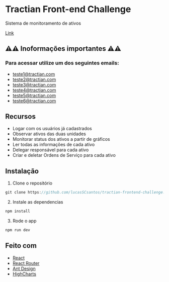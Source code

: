 # Tractian Front-end Challenge

Sistema de monitoramento de ativos

[Link](https://lucas-tractian-challenge.herokuapp.com/)

## ⚠️⚠️ Inoformações importantes ⚠️⚠️

### Para acessar utilize um dos seguintes emails:
- teste1@tractian.com
- teste2@tractian.com
- teste3@tractian.com
- teste4@tractian.com
- teste5@tractian.com
- teste6@tractian.com

## Recursos

- Logar com os usuários já cadastrados
- Observar ativos das duas unidades
- Monitorar status dos ativos a partir de gráficos
- Ler todas as informações de cada ativo
- Delegar responsável para cada ativo
- Criar e deletar Ordens de Serviço para cada ativo

## Instalação

1. Clone o repositório

```javascript
git clone https://github.com/lucasSCsantos/tractian-frontend-challenge.git
```

2. Instale as dependencias

```javascript
npm install
```

3. Rode o app

```javascript
npm run dev
```

## Feito com

- [React](https://pt-br.reactjs.org/)
- [React Router](https://reactrouter.com/)
- [Ant Design](https://ant.design/)
- [HighCharts](https://www.highcharts.com/)

